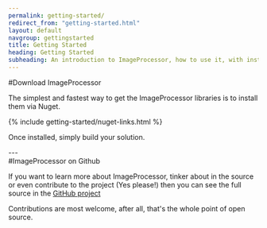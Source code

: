 ```yaml
---
permalink: getting-started/
redirect_from: "getting-started.html"
layout: default
navgroup: gettingstarted
title: Getting Started
heading: Getting Started
subheading: An introduction to ImageProcessor, how to use it, with installation instructions.
---
```

<section>
#Download ImageProcessor

The simplest and fastest way to get the ImageProcessor libraries is to install them via Nuget.

{% include getting-started/nuget-links.html %}

Once installed, simply build your solution. 

</section>
---
<section>
#ImageProcessor on Github

If you want to learn more about ImageProcessor, tinker about in the source or even contribute to the project (Yes please!) then you can see the full source
in the <a href="http://github.com/JimBobSquarePants/ImageProcessor" data-ga-category="Getting Started Actions" data-ga-action="Getting Started Links" data-ga-label="GitHub project" rel="external">GitHub project</a>

Contributions are most welcome, after all, that's the whole point of open source.
</section>
